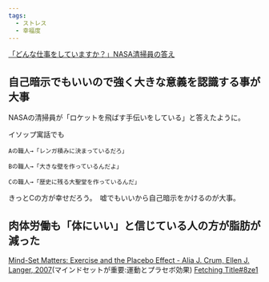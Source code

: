 ```yaml
---
tags:
  - ストレス
  - 幸福度
---
```

[「どんな仕事をしていますか？」NASA清掃員の答え](https://raisondetre.jp/%E3%80%8C%E3%81%A9%E3%82%93%E3%81%AA%E4%BB%95%E4%BA%8B%E3%82%92%E3%81%97%E3%81%A6%E3%81%84%E3%81%BE%E3%81%99%E3%81%8B%EF%BC%9F%E3%80%8Dnasa%E3%81%AE%E6%B8%85%E6%8E%83%E5%93%A1%E3%81%AE%E7%AD%94/)

## 自己暗示でもいいので強く大きな意義を認識する事が大事

NASAの清掃員が「ロケットを飛ばす手伝いをしている」と答えたように。

イソップ寓話でも

```
Aの職人→「レンガ積みに決まっているだろ」

Bの職人→「大きな壁を作っているんだよ」

Cの職人→「歴史に残る大聖堂を作っているんだ」
```

きっとCの方が幸せだろう。　嘘でもいいから自己暗示をかけるのが大事。

## 肉体労働も「体にいい」と信じている人の方が脂肪が減った

[Mind-Set Matters: Exercise and the Placebo Effect - Alia J. Crum, Ellen J. Langer, 2007](https://journals.sagepub.com/doi/10.1111/j.1467-9280.2007.01867.x)(マインドセットが重要:運動とプラセボ効果)
[Fetching Title#8ze1](https://yuchrszk.blogspot.com/2016/08/blog-post_28.html)


